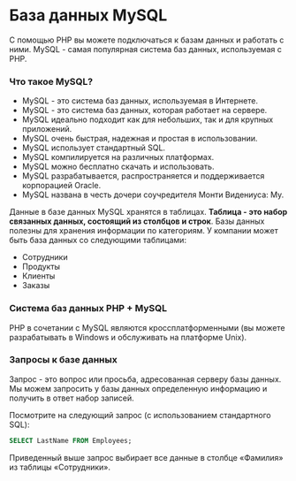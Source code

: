 # База данных MySQL

С помощью PHP вы можете подключаться к базам данных и работать с ними. MySQL - самая популярная система баз данных, используемая с PHP.

### Что такое MySQL?

- MySQL - это система баз данных, используемая в Интернете.
- MySQL - это система баз данных, которая работает на сервере.
- MySQL идеально подходит как для небольших, так и для крупных приложений.
- MySQL очень быстрая, надежная и простая в использовании.
- MySQL использует стандартный SQL.
- MySQL компилируется на различных платформах.
- MySQL можно бесплатно скачать и использовать.
- MySQL разрабатывается, распространяется и поддерживается корпорацией Oracle.
- MySQL названа в честь дочери соучредителя Монти Видениуса: My.

Данные в базе данных MySQL хранятся в таблицах. **Таблица - это набор связанных данных, состоящий из столбцов и строк**. Базы данных полезны для хранения информации по категориям. У компании может быть база данных со следующими таблицами:

- Сотрудники
- Продукты
- Клиенты
- Заказы

### Система баз данных PHP + MySQL

PHP в сочетании с MySQL являются кроссплатформенными (вы можете разрабатывать в Windows и обслуживать на платформе Unix).


### Запросы к базе данных

Запрос - это вопрос или просьба, адресованная серверу базы данных. Мы можем запросить у базы данных определенную информацию и получить в ответ набор записей.

Посмотрите на следующий запрос (с использованием стандартного SQL):

```sql
SELECT LastName FROM Employees;
```

Приведенный выше запрос выбирает все данные в столбце «Фамилия» из таблицы «Сотрудники».